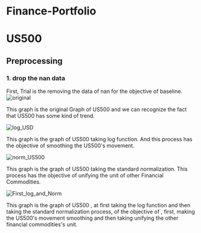 # Finance-Portfolio

# US500

## Preprocessing

### 1. drop the nan data 
First, Trial is the removing the data of nan for the objective of baseline.
![original](https://user-images.githubusercontent.com/117700793/201296489-6a1801d8-ee9d-45cc-a6d5-70d8d5d94e4d.png)

This graph is the original Graph of US500 and we can recognize the fact that US500 has some kind of trend.

![log_USD](https://user-images.githubusercontent.com/117700793/201296790-64e1a257-baa7-49bb-a674-29fc66a06d49.png)

This graph is the graph of US500 taking log function. And this process has the objective of smoothing the US500's movement.

![norm_US500](https://user-images.githubusercontent.com/117700793/201297576-d4841db4-b601-4558-a5a2-04e94385a7fb.png)

This graph is the graph of US500 taking the standard normalization. This process has the objective of unifying the unit of other Financial Commodities.

![First_log_and_Norm](https://user-images.githubusercontent.com/117700793/201298569-f07f44f3-d7af-4162-bdfa-a57bbcbfa62c.png)

This graph is the graph of US500 , at first taking the log function and then taking the standard normalization process, of the objective of , first, making the US500's movement smoothing and then taking unifying the other financial commodities's unit.
